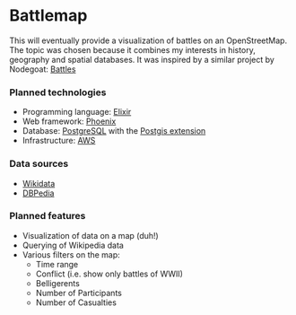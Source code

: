 # Battlemap

This will eventually provide a visualization of battles on an OpenStreetMap.
The topic was chosen because it combines my interests in history, geography
and spatial databases. It was inspired by a similar project by Nodegoat:
[Battles](https://gizmodo.com/this-shocking-map-of-battles-throughout-history-isnt-ev-1761574415)

### Planned technologies
* Programming language: [Elixir](https://elixir-lang.org/)
* Web framework: [Phoenix](http://phoenixframework.org)
* Database: [PostgreSQL](https://www.postgresql.org) with the [Postgis extension](https://postgis.net)
* Infrastructure: [AWS](https://aws.amazon.com/)

### Data sources
* [Wikidata](https://www.wikidata.org/wiki/Wikidata:Main_Page)
* [DBPedia](http://wiki.dbpedia.org)

### Planned features
* Visualization of data on a map (duh!)
* Querying of Wikipedia data
* Various filters on the map:
  * Time range
  * Conflict (i.e. show only battles of WWII)
  * Belligerents
  * Number of Participants
  * Number of Casualties
